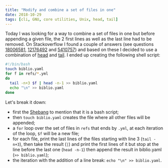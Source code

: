 ```yaml
---
title: "Modify and combine a set of files in one"
date: 2018-10-29
tags: [cli, GNU, core utilities, Unix, head, tail]
---
```



Today I was looking for a way to combine a set of files in one but before
appending a given file, the 2 first lines as well as the last line had to be removed. On Stackoverflow <i class="fa fa-stack-overflow" aria-hidden="true"></i> I found a couple of answers (see questions [18006581](https://stackoverflow.com/questions/18006581/how-to-append-contents-of-multiple-files-into-one-file), [12176492](https://stackoverflow.com/questions/12176492/shell-delete-the-last-line-of-a-huge-text-log-file) and [5410757](https://stackoverflow.com/questions/5410757/delete-lines-in-a-text-file-that-contain-a-specific-string)) and based on these I decided to use a combination of
[head](https://www.gnu.org/software/coreutils/manual/html_node/head-invocation.html) and [tail](https://www.gnu.org/software/coreutils/manual/html_node/tail-invocation.html). I ended up creating the following shell script:

```sh
#!/bin/bash
touch biblio.yaml
for f in refs/*.yml
do
  tail -n+3 $f | head -n-1 >> biblio.yaml
  echo "\n" >> biblio.yaml
done
```

Let's break it down:

- first the [Shebang](https://en.wikipedia.org/wiki/Shebang_(Unix)) to mention that it is a bash script;
- then `touch biblio.yaml` creates the file where all other files will be appended;
- a `for` loop over the set of files in `refs` that ends by `.yml`, at each iteration of the loop, `$f` will be a new file;
- for each file, print the last lines of the files starting with line 3 (`tail -n+3`), then take the result (`|`) and print the first lines of it but stop at the line before the last one (`head -n-1`) then append the result in biblio.yaml (`>> biblio.yaml`);
- the iteration with the addition of a line break: `echo "\n" >> biblio.yaml`.
